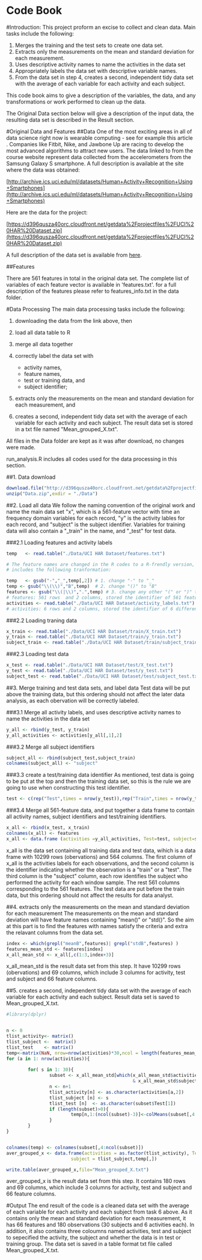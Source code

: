 Code Book
=======================
#Introduction:
This project proform an excise to collect and clean data. Main tasks include the following: 

1. Merges the training and the test sets to create one data set.
2. Extracts only the measurements on the mean and standard deviation for each measurement. 
3. Uses descriptive activity names to name the activities in the data set
4. Appropriately labels the data set with descriptive variable names. 
5. From the data set in step 4, creates a second, independent tidy data set with the average of each variable for each activity and each subject.

This code book aims to give a description of the variables, the data, and any transformations or work performed to clean up the data.

The Original Data section below will give a description of the input data, the resulting data set is described in the Result section.  

#Original Data and Features
##Data
One of the most exciting areas in all of data science right now is wearable computing - see for example this article . Companies like Fitbit, Nike, and Jawbone Up are racing to develop the most advanced algorithms to attract new users. The data linked to from the course website represent data collected from the accelerometers from the Samsung Galaxy S smartphone. A full description is available at the site where the data was obtained: 

[http://archive.ics.uci.edu/ml/datasets/Human+Activity+Recognition+Using+Smartphones](http://archive.ics.uci.edu/ml/datasets/Human+Activity+Recognition+Using+Smartphones) 

Here are the data for the project: 

[https://d396qusza40orc.cloudfront.net/getdata%2Fprojectfiles%2FUCI%20HAR%20Dataset.zip](https://d396qusza40orc.cloudfront.net/getdata%2Fprojectfiles%2FUCI%20HAR%20Dataset.zip)

A full description of the data set is available from [here](https://github.com/amyherml/ClearningDataCourseProject2/blob/master/Data/UCI%20HAR%20Dataset/README.txt). 

##Features 

There are 561 features in total in the original data set. The complete list of variables of each feature vector is available in 'features.txt'. for a full description of the features please refer to features_info.txt in the data folder. 

#Data Processing
The main data processing tasks include the following: 

1. downloading the data from the link above, then 
2. load all data table to R
3. merge all data together
4. correctly label the data set with

    - activity names,
    - feature names,
    - test or training data, and 
    - subject identifier;


5. extracts only the measurements on the mean and standard deviation for each measurement, and 
6. creates a second, independent tidy data set with the average of each variable for each activity and each subject. The result data set is stored in a txt file named "Mean_grouped_X.txt".

All files in the Data folder are kept as it was after download, no changes were made. 

run_analysis.R includes all codes used for the data processing in this section. 


##1. Data download

```r
download.file("http://d396qusza40orc.cloudfront.net/getdata%2Fprojectfiles%2FUCI%20HAR%20Dataset.zip",destfile="Data.zip")
unzip("Data.zip",exdir = "./Data")
```
##2. Load all data
We follow the naming convention of the original work and name the main data set "x", which is a 561-feature vector with time an frequency domain variables for each record, "y" is the activity lables for each record, and "subject" is the subject identifier. Variables for training data will also contain a "_train" in the name, and "_test" for test data. 

###2.1 Loading features and activity labels

```r
temp   <- read.table("./Data/UCI HAR Dataset/features.txt")  

# The feature names are changed in the R codes to a R-frendly version, which 
# includes the following tranformation: 

temp   <- gsub("-","_",temp[,2]) # 1. change "-" to "_"
temp <- gsub("\\(\\)","B",temp)  # 2. change "()" to "B"
features <- gsub("\\(|\\)",".",temp) # 3. change any other "(" or ")" to "." 
# features: 561 rows  and 2 columns, stored the identifier of 561 features
activities <- read.table("./Data/UCI HAR Dataset/activity_labels.txt")
# activities: 6 rows and 2 columns, stored the identifier of 6 different activities
```

###2.2 Loading traning data

```r
x_train <- read.table("./Data/UCI HAR Dataset/train/X_train.txt")
y_train <- read.table("./Data/UCI HAR Dataset/train/y_train.txt")
subject_train <- read.table("./Data/UCI HAR Dataset/train/subject_train.txt")
```

###2.3 Loading test data

```r
x_test <- read.table("./Data/UCI HAR Dataset/test/X_test.txt")
y_test <- read.table("./Data/UCI HAR Dataset/test/y_test.txt")
subject_test <- read.table("./Data/UCI HAR Dataset/test/subject_test.txt")
```
##3. Merge training and test data sets, and label data
Test data will be put above the training data, but this ordering should not affect the later data analysis, as each obervation will be correctly labeled. 

###3.1 Merge all activity labels, and uses descriptive activity names to name the activities in the data set

```r
y_all <- rbind(y_test, y_train)
y_all_activities <- activities[y_all[,1],2]
```
###3.2 Merge all subject identifiers

```r
subject_all <- rbind(subject_test,subject_train)
colnames(subject_all) <- "subject"
```
###3.3 create a test/training data identifier
As mentioned, test data is going to be put at the top and then the training data set, so this is the rule we are going to use when constructing this test identifier. 

```r
test <- c(rep("Test",times = nrow(y_test)),rep("Train",times = nrow(y_train)))
```
###3.4 Merge all 561-feature data, and put together a data frame to contain all activity names, subject identifiers and test/training identifiers.

```r
x_all <- rbind(x_test, x_train)
colnames(x_all) <- features
x_all <- data.frame (activities =y_all_activities, Test=test, subject=subject_all, x_all[,])
```
x_all is the data set containing all training data and test data, wihich is a data frame with 10299 rows (obervations) and 564 columns. The first column of x_all is the activities labels for each observations, and the second column is the identifier indicating whether the observation is a "train" or a "test". The third column is the "subject" column, each row identifies the subject who performed the activity for each window sample. The rest 561 columns corresponding to the 561 features. The test data are put before the train data, but this ordering should not affect the results for data analyst. 

##4. extracts only the measurements on the mean and standard deviation for each measurement
The measurements on the mean and standard deviation will have feature names containing "mean()" or "std()". So the aim at this part is to find the features with names satisfy the criteria and extra the relavant columns from the data set. 

```r
index <- which(grepl("meanB",features)| grepl("stdB",features) ) 
features_mean_std <- features[index]
x_all_mean_std <- x_all[,c(1:3,index+3)]
```
x_all_mean_std is the result data set from this step. It have 10299 rows (obervations) and 69 columns, which include 3 columns for activity, test and subject and 66 feature columns.

##5. creates a second, independent tidy data set with the average of each variable for each activity and each subject. Result data set is saved to Mean_grouped_X.txt.

```r
#library(dplyr)


n <- 0
tlist_activity<- matrix()
tlist_subject <-  matrix()
tlist_test    <- matrix()
temp<-matrix(NaN, nrow=nrow(activities)*30,ncol = length(features_mean_std))
for (a in 1: nrow(activities)){
        
        for( s in 1: 30){
                subset <- x_all_mean_std[which(x_all_mean_std$activities==activities[a,2] 
                                               & x_all_mean_std$subject==s),]       
                n <- n+1
                tlist_activity[n] <- as.character(activities[a,2])
                tlist_subject [n] <- s 
                tlist_test [n]  <- as.character(subset$Test[1])
                if (length(subset)>0){
                        temp[n,1:(ncol(subset)-3)]<-colMeans(subset[,4:ncol(subset)])
                }
        }
}


colnames(temp) <- colnames(subset[,4:ncol(subset)])
aver_grouped_x <- data.frame(activities = as.factor(tlist_activity), Test = as.factor(tlist_test),      
                        subject = tlist_subject,temp[,])

write.table(aver_grouped_x,file="Mean_grouped_X.txt")
```

aver_grouped_x is the result data set from this step. It contains 180 rows and 69 columns, which include 3 columns for activity, test and subject and 66 feature columns. 

#Output
The end result of the code is a cleaned data set with the average of each variable for each activity and each subject from task 6 above. As it contains only the mean and standard deviation for each measurement, it has 66 features and 180 observations (30 subjects and 6 activities each). In addition, it also contains three coloumns named activities, test and subject to sepecified the activity, the subject and whether the data is in test or training group. The data set is saved in a table format txt file called Mean_grouped_X.txt. 


